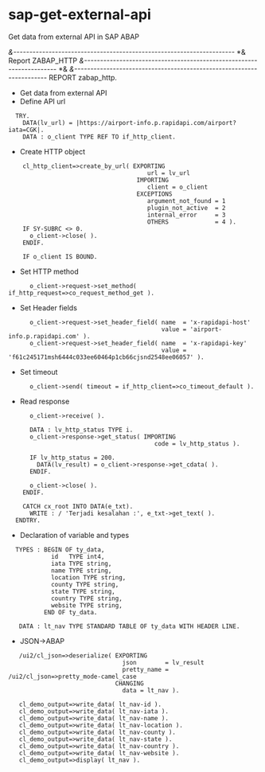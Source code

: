 # sap-get-external-api
Get data from external API in SAP ABAP

*&---------------------------------------------------------------------*
*& Report ZABAP_HTTP
*&---------------------------------------------------------------------*
*&
*&---------------------------------------------------------------------*
REPORT zabap_http.

* Get data from external API
* Define API url

```
  TRY.
    DATA(lv_url) = |https://airport-info.p.rapidapi.com/airport?iata=CGK|.
    DATA : o_client TYPE REF TO if_http_client.
```

* Create HTTP object
```
    cl_http_client=>create_by_url( EXPORTING
                                       url = lv_url
                                    IMPORTING
                                       client = o_client
                                    EXCEPTIONS
                                       argument_not_found = 1
                                       plugin_not_active  = 2
                                       internal_error     = 3
                                       OTHERS             = 4 ).
    IF SY-SUBRC <> 0.
      o_client->close( ).
    ENDIF.
    
    IF o_client IS BOUND.
```
* Set HTTP method
```
      o_client->request->set_method( if_http_request=>co_request_method_get ).
```
* Set Header fields
```
      o_client->request->set_header_field( name  = 'x-rapidapi-host'
                                           value = 'airport-info.p.rapidapi.com' ).
      o_client->request->set_header_field( name  = 'x-rapidapi-key'
                                           value = 'f61c245171msh6444c033ee60464p1cb66cjsnd2548ee06057' ).
```
* Set timeout
```
      o_client->send( timeout = if_http_client=>co_timeout_default ).
```
* Read response
```
      o_client->receive( ).
      
      DATA : lv_http_status TYPE i.
      o_client->response->get_status( IMPORTING
                                         code = lv_http_status ).
      
      IF lv_http_status = 200.
        DATA(lv_result) = o_client->response->get_cdata( ).
      ENDIF.
      
      o_client->close( ).
    ENDIF.

    CATCH cx_root INTO DATA(e_txt).
      WRITE : / 'Terjadi kesalahan :', e_txt->get_text( ).
  ENDTRY.
```
* Declaration of variable and types
```
  TYPES : BEGIN OF ty_data,
            id   TYPE int4, 
            iata TYPE string,
            name TYPE string,
            location TYPE string,
            county TYPE string,
            state TYPE string,
            country TYPE string,
            website TYPE string,
          END OF ty_data.

   DATA : lt_nav TYPE STANDARD TABLE OF ty_data WITH HEADER LINE.
```
* JSON->ABAP
```
   /ui2/cl_json=>deserialize( EXPORTING
                                json        = lv_result
                                pretty_name = /ui2/cl_json=>pretty_mode-camel_case
                              CHANGING
                                data = lt_nav ).
   
   cl_demo_output=>write_data( lt_nav-id ).
   cl_demo_output=>write_data( lt_nav-iata ).
   cl_demo_output=>write_data( lt_nav-name ).
   cl_demo_output=>write_data( lt_nav-location ).
   cl_demo_output=>write_data( lt_nav-county ).
   cl_demo_output=>write_data( lt_nav-state ).
   cl_demo_output=>write_data( lt_nav-country ).
   cl_demo_output=>write_data( lt_nav-website ).
   cl_demo_output=>display( lt_nav ).
```
                                
